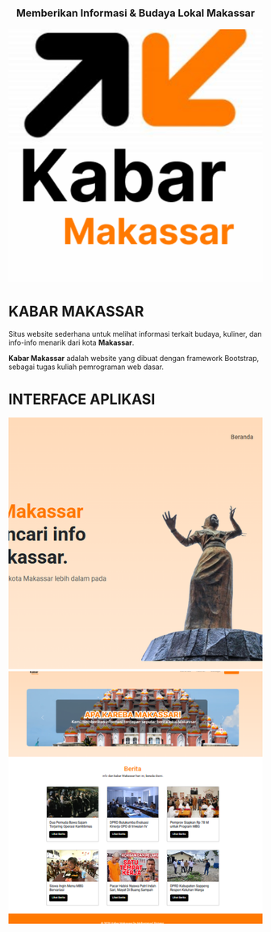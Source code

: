 <p style="text-align: center; font-size: 20px; font-weight: bold;">
    Memberikan Informasi & Budaya Lokal Makassar
</p>

<div style="text-align: center;">
    <img src="https://github.com/M-BintangR/kabar-makassar/blob/main/docs/logo.png" alt="logo-aplikasi" style="width: 1000px; height: 500px; object-fit:cover">
</div>

# KABAR MAKASSAR

Situs website sederhana untuk melihat informasi terkait budaya, kuliner, dan info-info menarik dari kota <strong>Makassar</strong>.

<strong>Kabar Makassar</strong> adalah website yang dibuat dengan framework Bootstrap, sebagai tugas kuliah pemrograman web dasar.

# INTERFACE APLIKASI

<img src="https://github.com/M-BintangR/kabar-makassar/blob/main/docs/interface-1.png" alt="interface-1" style="width: 1000px; height: 500px; object-fit:cover">

<img src="https://github.com/M-BintangR/kabar-makassar/blob/main/docs/interface-2.png" alt="interface-2" style="width: 1000px; height: 500px; object-fit:cover">
